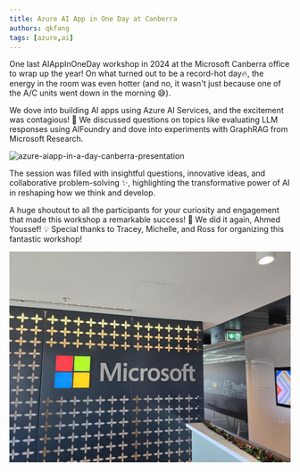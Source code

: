 ```yaml
---
title: Azure AI App in One Day at Canberra
authors: qkfang
tags: [azure,ai]
---
```



One last AIAppInOneDay workshop in 2024 at the Microsoft Canberra office to wrap up the year! On what turned out to be a record-hot day🔥, the energy in the room was even hotter (and no, it wasn't just because one of the A/C units went down in the morning 😅). 

We dove into building AI apps using Azure AI Services, and the excitement was contagious! 🎉 We discussed questions on topics like evaluating LLM responses using AIFoundry and dove into experiments with GraphRAG from Microsoft Research.

![azure-aiapp-in-a-day-canberra-presentation](images/azure-aiapp-in-a-day-canberra-presentation.png)

The session was filled with insightful questions, innovative ideas, and collaborative problem-solving ✨, highlighting the transformative power of AI in reshaping how we think and develop.

A huge shoutout to all the participants for your curiosity and engagement that made this workshop a remarkable success! 🙌 We did it again, Ahmed Youssef! 💡 Special thanks to Tracey, Michelle, and Ross for organizing this fantastic workshop!

![azure-aiapp-in-a-day-canberra-msft](images/azure-aiapp-in-a-day-canberra-msft.png)

